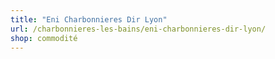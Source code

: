 ```yaml
---
title: "Eni Charbonnieres Dir Lyon"
url: /charbonnieres-les-bains/eni-charbonnieres-dir-lyon/
shop: commodité
---
```

